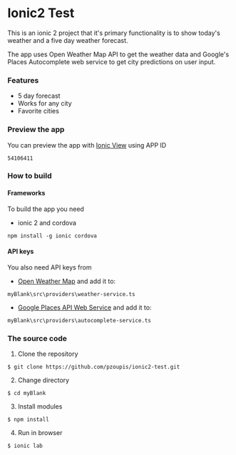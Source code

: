 # Ionic2 Test

This is an ionic 2 project that it's primary functionality is to show today's weather and a five day weather forecast.

The app uses Open Weather Map API to get the weather data and Google's Places Autocomplete web service to get city predictions on user input.

### Features
* 5 day forecast
* Works for any city
* Favorite cities

### Preview the app
You can preview the app with [Ionic View](http://view.ionic.io/) using APP ID
```
54106411
```

### How to build
#### Frameworks
To build the app you need
* ionic 2 and cordova
```
npm install -g ionic cordova
```
#### API keys
You also need API keys from
* [Open Weather Map](http://openweathermap.org) and add it to:
```
myBlank\src\providers\weather-service.ts
```
* [Google Places API Web Service](https://developers.google.com/places/web-service/autocomplete) and add it to:
```
myBlank\src\providers\autocomplete-service.ts
```
### The source code
1. Clone the repository
```
$ git clone https://github.com/pzoupis/ionic2-test.git
```
2. Change directory
```
$ cd myBlank
```
3. Install modules
```
$ npm install
```
4. Run in browser
```
$ ionic lab
```
